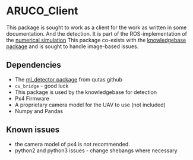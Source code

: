 # ARUCO_Client

This package is sought to work as a client for the work as written in some documentation. And the detection. It is part of the ROS-implementation of the [numerical simulation](https://github.com/NicoMandel/Numerical-Sim-Semantic)
This package co-exists with the [knowledgebase package](https://github.com/NicoMandel/knowledgebase) and is sought to handle image-based issues.

## Dependencies
* The [ml_detector package](https://github.com/qutas/marker_localization) from qutas github
* `cv_bridge` - good luck
* This package is used by the knowledgebase for detection
* Px4 Firmware
* A proprietary camera model for the UAV to use (not included)
* Numpy and Pandas

## Known issues
* the camera model of px4 is not recommended.
* python2 and python3 issues - change shebangs where necessary
